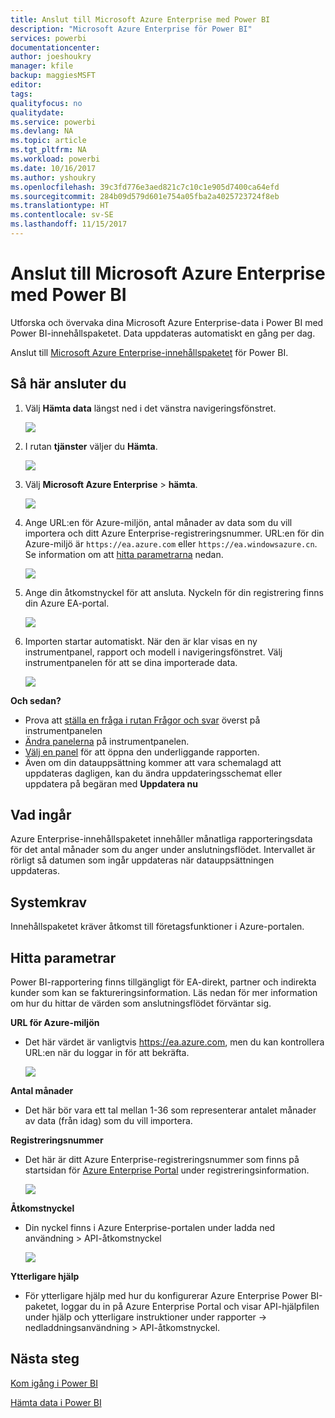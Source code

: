 ```yaml
---
title: Anslut till Microsoft Azure Enterprise med Power BI
description: "Microsoft Azure Enterprise för Power BI"
services: powerbi
documentationcenter: 
author: joeshoukry
manager: kfile
backup: maggiesMSFT
editor: 
tags: 
qualityfocus: no
qualitydate: 
ms.service: powerbi
ms.devlang: NA
ms.topic: article
ms.tgt_pltfrm: NA
ms.workload: powerbi
ms.date: 10/16/2017
ms.author: yshoukry
ms.openlocfilehash: 39c3fd776e3aed821c7c10c1e905d7400ca64efd
ms.sourcegitcommit: 284b09d579d601e754a05fba2a4025723724f8eb
ms.translationtype: HT
ms.contentlocale: sv-SE
ms.lasthandoff: 11/15/2017
---
```

# <a name="connect-to-microsoft-azure-enterprise-with-power-bi"></a>Anslut till Microsoft Azure Enterprise med Power BI
Utforska och övervaka dina Microsoft Azure Enterprise-data i Power BI med Power BI-innehållspaketet. Data uppdateras automatiskt en gång per dag.

Anslut till [Microsoft Azure Enterprise-innehållspaketet](https://app.powerbi.com/getdata/services/azure-enterprise) för Power BI.

## <a name="how-to-connect"></a>Så här ansluter du
1. Välj **Hämta data** längst ned i det vänstra navigeringsfönstret.
   
    ![](media/service-connect-to-azure-enterprise/getdata.png)
2. I rutan **tjänster** väljer du **Hämta**.
   
   ![](media/service-connect-to-azure-enterprise/services.png)
3. Välj **Microsoft Azure Enterprise** \> **hämta**.
   
   ![](media/service-connect-to-azure-enterprise/mazureenterprise.png)
4. Ange URL:en för Azure-miljön, antal månader av data som du vill importera och ditt Azure Enterprise-registreringsnummer. URL:en för din Azure-miljö är `https://ea.azure.com` eller `https://ea.windowsazure.cn`. Se information om att [hitta parametrarna](#FindingParams) nedan.
   
    ![](media/service-connect-to-azure-enterprise/params.png)
5. Ange din åtkomstnyckel för att ansluta. Nyckeln för din registrering finns din Azure EA-portal.
   
    ![](media/service-connect-to-azure-enterprise/creds.png)
6. Importen startar automatiskt. När den är klar visas en ny instrumentpanel, rapport och modell i navigeringsfönstret. Välj instrumentpanelen för att se dina importerade data.
   
   ![](media/service-connect-to-azure-enterprise/dashboard.png)

**Och sedan?**

* Prova att [ställa en fråga i rutan Frågor och svar](service-q-and-a.md) överst på instrumentpanelen
* [Ändra panelerna](service-dashboard-edit-tile.md) på instrumentpanelen.
* [Välj en panel](service-dashboard-tiles.md) för att öppna den underliggande rapporten.
* Även om din datauppsättning kommer att vara schemalagd att uppdateras dagligen, kan du ändra uppdateringsschemat eller uppdatera på begäran med **Uppdatera nu**

## <a name="whats-included"></a>Vad ingår
Azure Enterprise-innehållspaketet innehåller månatliga rapporteringsdata för det antal månader som du anger under anslutningsflödet. Intervallet är rörligt så datumen som ingår uppdateras när datauppsättningen uppdateras.

## <a name="system-requirements"></a>Systemkrav
Innehållspaketet kräver åtkomst till företagsfunktioner i Azure-portalen.

<a name="FindingParams"></a>

## <a name="finding-parameters"></a>Hitta parametrar
Power BI-rapportering finns tillgängligt för EA-direkt, partner och indirekta kunder som kan se faktureringsinformation. Läs nedan för mer information om hur du hittar de värden som anslutningsflödet förväntar sig.

**URL för Azure-miljön**

* Det här värdet är vanligtvis https://ea.azure.com, men du kan kontrollera URL:en när du loggar in för att bekräfta.
  
    ![](media/service-connect-to-azure-enterprise/params3.png)

**Antal månader**

* Det här bör vara ett tal mellan 1-36 som representerar antalet månader av data (från idag) som du vill importera.

**Registreringsnummer**

* Det här är ditt Azure Enterprise-registreringsnummer som finns på startsidan för [Azure Enterprise Portal](https://ea.azure.com/) under registreringsinformation.
  
    ![](media/service-connect-to-azure-enterprise/params2.png)

**Åtkomstnyckel**

* Din nyckel finns i Azure Enterprise-portalen under ladda ned användning > API-åtkomstnyckel
  
    ![](media/service-connect-to-azure-enterprise/creds2.png)

**Ytterligare hjälp**

* För ytterligare hjälp med hur du konfigurerar Azure Enterprise Power BI-paketet, loggar du in på Azure Enterprise Portal och visar API-hjälpfilen under hjälp och ytterligare instruktioner under rapporter -> nedladdningsanvändning > API-åtkomstnyckel.

## <a name="next-steps"></a>Nästa steg
[Kom igång i Power BI](service-get-started.md)

[Hämta data i Power BI](service-get-data.md)

